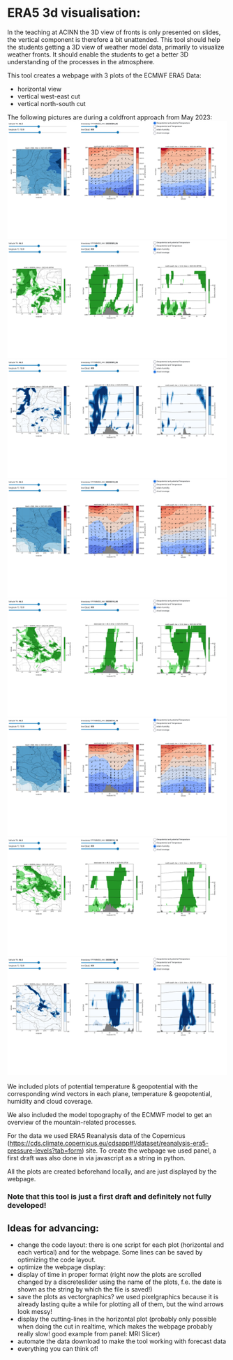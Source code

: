 # ERA5 3d visualisation:
In the teaching at ACINN the 3D view of fronts is only presented on slides, the vertical component is 
therefore a bit unattended. This tool should help the students getting a 3D view of weather model data, 
primarily to visualize weather fronts. It should enable the students to get a better 3D understanding 
of the processes in the atmosphere.

This tool creates a webpage with 3 plots of the ECMWF ERA5 Data: 
-  horizontal view
-  vertical west-east cut
-  vertical north-south cut 

The following pictures are during a coldfront approach from May 2023:
![Alt text](/screenshots/temp2.png?raw=true "advancing cold front to austria 09.05. 06:00")
![Alt text](/screenshots/hum2.png?raw=true "humidity chart 09.05. 06:00")
![Alt text](/screenshots/cloud2.png?raw=true "cloud cover chart 09.05. 06:00")
![Alt text](/screenshots/temp3.png?raw=true "pot temp&geopotential 10.05. 00:00")
![Alt text](/screenshots/hum3.png?raw=true "humidity chart 09.05. 06:00")
![Alt text](/screenshots/temp4.png?raw=true "pot temp&geopotential 10.05. 00:00")
![Alt text](/screenshots/hum4.png?raw=true "humidity chart 09.05. 06:00")
![Alt text](/screenshots/cloud4.png?raw=true "cloud cover chart 09.05. 06:00")


We included plots of potential temperature & geopotential with the corresponding wind vectors 
in each plane, temperature & geopotential, humidity and cloud coverage.

We also included the model topography of the ECMWF model to get an overview of the
mountain-related processes. 

For the data we used ERA5 Reanalysis data of the Copernicus (https://cds.climate.copernicus.eu/cdsapp#!/dataset/reanalysis-era5-pressure-levels?tab=form)
site. To create the webpage we used panel, a first draft was also done in via javascript as a string in python.

All the plots are created beforehand locally, and are just displayed by the webpage.

### Note that this tool is just a first draft and definitely not fully developed!


## Ideas for advancing:
- change the code layout: there is one script for each plot (horizontal and each vertical) and for the webpage. Some lines
can be saved by optimizing the code layout.
- optimize the webpage display: 
- display of time in proper format (right now the plots are scrolled changed by a discreteslider
using the name of the plots, f.e. the date is shown as the string by which the file is saved!)
- save the plots as vectorgraphics? we used pixelgraphics because it is already lasting quite a while for plotting all of them,
 but the wind arrows look messy!
- display the cutting-lines in the horizontal plot (probably only possible when doing the cut in realtime, 
which makes the webpage probably really slow! good example from panel: MRI Slicer)
- automate the data download to make the tool working with forecast data
- everything you can think of!


